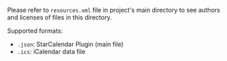 Please refer to `resources.xml` file in project's main directory to see
authors and licenses of files in this directory.


Supported formats:
- `.json`: StarCalendar Plugin (main file)
- `.ics`: iCalendar data file

